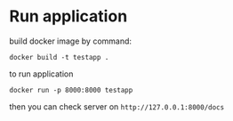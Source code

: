 # Run application
build docker image by command:

`docker build -t testapp .`

to run application

`docker run -p 8000:8000 testapp`

then you can check server on `http://127.0.0.1:8000/docs`